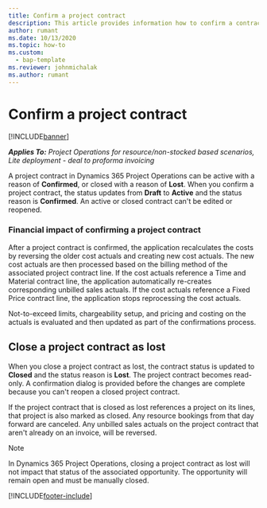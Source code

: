 ```yaml
---
title: Confirm a project contract
description: This article provides information how to confirm a contract in Project Operations.
author: rumant
ms.date: 10/13/2020
ms.topic: how-to
ms.custom: 
  - bap-template
ms.reviewer: johnmichalak
ms.author: rumant
---
```


# Confirm a project contract

[!INCLUDE[banner](../../includes/banner.md)]

_**Applies To:** Project Operations for resource/non-stocked based scenarios, Lite deployment - deal to proforma invoicing_

A project contract in Dynamics 365 Project Operations can be active with a reason of **Confirmed**, or closed with a reason of **Lost**. When you confirm a project contract, the status updates from **Draft** to **Active** and the status reason is **Confirmed**. An active or closed contract can't be edited or reopened. 

### Financial impact of confirming a project contract

After a project contract is confirmed, the application recalculates the costs by reversing the older cost actuals and creating new cost actuals. The new cost actuals are then processed based on the billing method of the associated project contract line. If the cost actuals reference a Time and Material contract line, the application automatically re-creates corresponding unbilled sales actuals. If the cost actuals reference a Fixed Price contract line, the application stops reprocessing the cost actuals.

Not-to-exceed limits, chargeability setup, and pricing and costing on the actuals is evaluated and then updated as part of the confirmations process.

## Close a project contract as lost

When you close a project contract as lost, the contract status is updated to **Closed** and the status reason is **Lost**. The project contract becomes read-only. A confirmation dialog is provided before the changes are complete because you can't reopen a closed project contract.

If the project contract that is closed as lost references a project on its lines, that project is also marked as closed. Any resource bookings from that day forward are canceled. Any unbilled sales actuals on the project contract that aren't already on an invoice, will be reversed.

> [!NOTE]
> In Dynamics 365 Project Operations, closing a project contract as lost will not impact that status of the associated opportunity. The opportunity will remain open and must be manually closed.


[!INCLUDE[footer-include](../../includes/footer-banner.md)]
